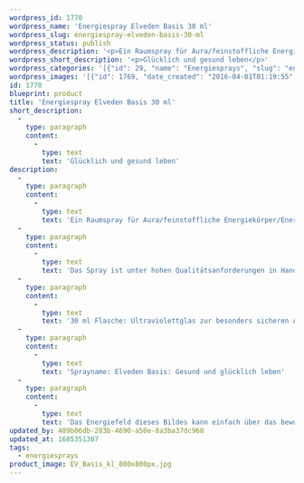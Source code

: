 ```yaml
---
wordpress_id: 1770
wordpress_name: 'Energiespray Elveden Basis 30 ml'
wordpress_slug: energiespray-elveden-basis-30-ml
wordpress_status: publish
wordpress_description: '<p>Ein Raumspray für Aura/feinstoffliche Energiekörper/Energiefelder. Aktivierbares feinstoffliches Schwingungsfeld: Gesundheit - Lebensfreude - Herzoffenheit: Gesund und glücklich leben. Ein leichtes Basisspray zur Kombination mit sämtlichen Elveden-Artikeln oder auch zum einfachen Einstieg in die Energiearbeit (feinstoffliche Schwingungsfelder).</p><p>Das Spray ist unter hohen Qualitätsanforderungen in Handarbeit in Deutschland hergestellt aus mehrfach gereinigtem und energetisiertem Wasser (76%, konserviert mit 96%igem Weingeist (24%). Abgestimmt auf das feinstoffliche Energiefeld ist eine Komposition von naturreinen ätherischen Ölen*.</p><p>30 ml Flasche: Ultraviolettglas zur besonders sicheren Aufbewahrung mit hochwertigem, goldfarbenen Metallpumpzerstäuber mit Schutzkappe (Steigrohr: Kunststoff). Etikett: wasserfest, leicht energetisiert mit dem Informationsfeld des Airsprays. Erhältlich auch als 100 ml-Sprühflasche.</p><p>Sprayname: Elveden Basis: Gesund und glücklich leben</p><p><a href="https://my.feenbaum.de/anwendung-energiesprays/">Anwendungshinweise</a></p><p>Das Energiefeld dieses Bildes kann einfach über das bewusste Konzentrieren auf den für sich selbst erwünschten inneren Zustand an Wissen, im Sinne eines symbolischen Tores, hinter dem sich der große Raum von Wissen unterschiedlichster Art öffnet, aktiviert werden. Es aktiviert sich jeweils der Teil des Bildenergiefeldes, der aktuell förderlich ist. Weitere Fragen zur Energiefeldtechnik beantworten wir gerne telefonisch, per Mail oder persönlich im Verlag in München und in unseren Kursen.</p>'
wordpress_short_description: '<p>Glücklich und gesund leben</p>'
wordpress_categories: '[{"id": 29, "name": "Energiesprays", "slug": "energiesprays"}]'
wordpress_images: '[{"id": 1769, "date_created": "2016-04-01T01:19:55", "date_created_gmt": "2016-03-31T21:19:55", "date_modified": "2016-04-01T01:19:55", "date_modified_gmt": "2016-03-31T21:19:55", "src": "https://my.feenbaum.de/wp-content/uploads/2016/03/EV_Basis_kl_800x800px.jpg", "name": "EV_Basis_kl_800x800px", "alt": ""}]'
id: 1770
blueprint: product
title: 'Energiespray Elveden Basis 30 ml'
short_description:
  -
    type: paragraph
    content:
      -
        type: text
        text: 'Glücklich und gesund leben'
description:
  -
    type: paragraph
    content:
      -
        type: text
        text: 'Ein Raumspray für Aura/feinstoffliche Energiekörper/Energiefelder. Aktivierbares feinstoffliches Schwingungsfeld: Gesundheit - Lebensfreude - Herzoffenheit: Gesund und glücklich leben. Ein leichtes Basisspray zur Kombination mit sämtlichen Elveden-Artikeln oder auch zum einfachen Einstieg in die Energiearbeit (feinstoffliche Schwingungsfelder).'
  -
    type: paragraph
    content:
      -
        type: text
        text: 'Das Spray ist unter hohen Qualitätsanforderungen in Handarbeit in Deutschland hergestellt aus mehrfach gereinigtem und energetisiertem Wasser (76%, konserviert mit 96%igem Weingeist (24%). Abgestimmt auf das feinstoffliche Energiefeld ist eine Komposition von naturreinen ätherischen Ölen*.'
  -
    type: paragraph
    content:
      -
        type: text
        text: '30 ml Flasche: Ultraviolettglas zur besonders sicheren Aufbewahrung mit hochwertigem, goldfarbenen Metallpumpzerstäuber mit Schutzkappe (Steigrohr: Kunststoff). Etikett: wasserfest, leicht energetisiert mit dem Informationsfeld des Airsprays. Erhältlich auch als 100 ml-Sprühflasche.'
  -
    type: paragraph
    content:
      -
        type: text
        text: 'Sprayname: Elveden Basis: Gesund und glücklich leben'
  -
    type: paragraph
    content:
      -
        type: text
        text: 'Das Energiefeld dieses Bildes kann einfach über das bewusste Konzentrieren auf den für sich selbst erwünschten inneren Zustand an Wissen, im Sinne eines symbolischen Tores, hinter dem sich der große Raum von Wissen unterschiedlichster Art öffnet, aktiviert werden. Es aktiviert sich jeweils der Teil des Bildenergiefeldes, der aktuell förderlich ist. Weitere Fragen zur Energiefeldtechnik beantworten wir gerne telefonisch, per Mail oder persönlich im Verlag in München und in unseren Kursen.'
updated_by: 489b06db-283b-4690-a50e-8a3ba37dc968
updated_at: 1685351307
tags:
  - energiesprays
product_image: EV_Basis_kl_800x800px.jpg
---
```

